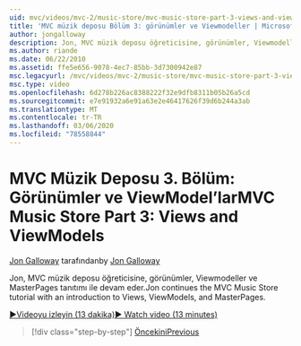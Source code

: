```yaml
---
uid: mvc/videos/mvc-2/music-store/mvc-music-store-part-3-views-and-viewmodels
title: 'MVC müzik deposu Bölüm 3: görünümler ve Viewmodeller | Microsoft Docs'
author: jongalloway
description: Jon, MVC müzik deposu öğreticisine, görünümler, Viewmodeller ve MasterPages tanıtımı ile devam eder.
ms.author: riande
ms.date: 06/22/2010
ms.assetid: ffe5e656-9078-4ec7-85bb-3d7300942e87
msc.legacyurl: /mvc/videos/mvc-2/music-store/mvc-music-store-part-3-views-and-viewmodels
msc.type: video
ms.openlocfilehash: 6d278b226ac8388222f32e9dfb8311b05b26a5cd
ms.sourcegitcommit: e7e91932a6e91a63e2e46417626f39d6b244a3ab
ms.translationtype: MT
ms.contentlocale: tr-TR
ms.lasthandoff: 03/06/2020
ms.locfileid: "78558844"
---
```

# <a name="mvc-music-store-part-3-views-and-viewmodels"></a><span data-ttu-id="73db6-103">MVC Müzik Deposu 3. Bölüm: Görünümler ve ViewModel’lar</span><span class="sxs-lookup"><span data-stu-id="73db6-103">MVC Music Store Part 3: Views and ViewModels</span></span>

<span data-ttu-id="73db6-104">[Jon Galloway](https://github.com/jongalloway) tarafından</span><span class="sxs-lookup"><span data-stu-id="73db6-104">by [Jon Galloway](https://github.com/jongalloway)</span></span>

<span data-ttu-id="73db6-105">Jon, MVC müzik deposu öğreticisine, görünümler, Viewmodeller ve MasterPages tanıtımı ile devam eder.</span><span class="sxs-lookup"><span data-stu-id="73db6-105">Jon continues the MVC Music Store tutorial with an introduction to Views, ViewModels, and MasterPages.</span></span>

[<span data-ttu-id="73db6-106">&#9654;Videoyu izleyin (13 dakika)</span><span class="sxs-lookup"><span data-stu-id="73db6-106">&#9654; Watch video (13 minutes)</span></span>](https://channel9.msdn.com/Blogs/ASP-NET-Site-Videos/mvc-music-store-part-3-views-and-viewmodels)

> [!div class="step-by-step"]
> [<span data-ttu-id="73db6-107">Öncekini</span><span class="sxs-lookup"><span data-stu-id="73db6-107">Previous</span></span>](mvc-music-store-part-2-controllers.md)
